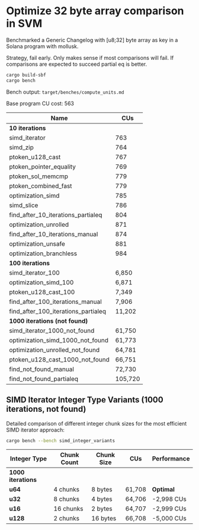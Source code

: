# Optimize 32 byte array comparison in SVM

Benchmarked a Generic Changelog with [u8;32] byte array as key in a Solana program with mollusk.

Strategy, fail early.
Only makes sense if most comparisons will fail.
If comparisons are expected to succeed partial eq is better.

```bash
cargo build-sbf
cargo bench
```

Bench output: `target/benches/compute_units.md`

Base program CU cost: 563

| Name                                   | CUs    |
|----------------------------------------|--------|
| **10 iterations**                      |        |
| simd_iterator                          | 763    |
| simd_zip                               | 764    |
| ptoken_u128_cast                       | 767    |
| ptoken_pointer_equality                | 769    |
| ptoken_sol_memcmp                      | 779    |
| ptoken_combined_fast                   | 779    |
| optimization_simd                      | 785    |
| simd_slice                             | 786    |
| find_after_10_iterations_partialeq     | 804    |
| optimization_unrolled                  | 871    |
| find_after_10_iterations_manual        | 874    |
| optimization_unsafe                    | 881    |
| optimization_branchless                | 984    |
| **100 iterations**                     |        |
| simd_iterator_100                      | 6,850  |
| optimization_simd_100                  | 6,871  |
| ptoken_u128_cast_100                   | 7,349  |
| find_after_100_iterations_manual       | 7,906  |
| find_after_100_iterations_partialeq    | 11,202 |
| **1000 iterations (not found)**        |        |
| simd_iterator_1000_not_found           | 61,750 |
| optimization_simd_1000_not_found       | 61,773 |
| optimization_unrolled_not_found        | 64,781 |
| ptoken_u128_cast_1000_not_found        | 66,751 |
| find_not_found_manual                  | 72,730 |
| find_not_found_partialeq               | 105,720|

## SIMD Iterator Integer Type Variants (1000 iterations, not found)

Detailed comparison of different integer chunk sizes for the most efficient SIMD iterator approach:

```bash
cargo bench --bench simd_integer_variants
```

| Integer Type | Chunk Count | Chunk Size | CUs     | Performance |
|--------------|-------------|------------|---------|-------------|
| **1000 iterations**                     |         |             |
| **u64**      | 4 chunks   | 8 bytes     | 61,708  | **Optimal** |
| **u32**      | 8 chunks   | 4 bytes     | 64,706  | -2,998 CUs  |
| **u16**      | 16 chunks  | 2 bytes     | 64,707  | -2,999 CUs  |
| **u128**     | 2 chunks   | 16 bytes    | 66,708  | -5,000 CUs  |
